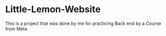 # Little-Lemon-Website
This is a project that was done by me for practicing Back end by a Course from Meta
